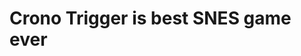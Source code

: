 <!-- TITLE: Crono Trigger -->
<!-- SUBTITLE: A quick summary of Crono Trigger -->

# Crono Trigger is best SNES game ever